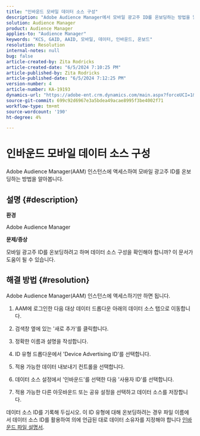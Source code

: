 ```yaml
---
title: "인바운드 모바일 데이터 소스 구성"
description: "Adobe Audience Manager에서 모바일 광고주 ID를 온보딩하는 방법을 알아봅니다."
solution: Audience Manager
product: Audience Manager
applies-to: "Audience Manager"
keywords: "KCS, GAID, AAID, 모바일, 데이터, 인바운드, 온보드"
resolution: Resolution
internal-notes: null
bug: false
article-created-by: Zita Rodricks
article-created-date: "6/5/2024 7:10:25 PM"
article-published-by: Zita Rodricks
article-published-date: "6/5/2024 7:12:25 PM"
version-number: 4
article-number: KA-19193
dynamics-url: "https://adobe-ent.crm.dynamics.com/main.aspx?forceUCI=1&pagetype=entityrecord&etn=knowledgearticle&id=9f786741-6f23-ef11-840a-000d3a372703"
source-git-commit: 699c92d6967e3a5bdea49acae8995f3be4002f71
workflow-type: tm+mt
source-wordcount: '190'
ht-degree: 4%

---
```


# 인바운드 모바일 데이터 소스 구성


Adobe Audience Manager(AAM) 인스턴스에 액세스하여 모바일 광고주 ID를 온보딩하는 방법을 알아봅니다.

## 설명 {#description}


<b>환경</b>

Adobe Audience Manager

<b>문제/증상</b>

모바일 광고주 ID를 온보딩하려고 하며 데이터 소스 구성을 확인해야 합니까? 이 문서가 도움이 될 수 있습니다.


## 해결 방법 {#resolution}


Adobe Audience Manager(AAM) 인스턴스에 액세스하기만 하면 됩니다.

1) AAM에 로그인한 다음 대상 데이터 드롭다운 아래의 데이터 소스 탭으로 이동합니다.

2) 검색창 옆에 있는 &#39;새로 추가&#39;를 클릭합니다.

3) 정확한 이름과 설명을 작성합니다.

4) ID 유형 드롭다운에서 &#39;Device Advertising ID&#39;를 선택합니다.

5) 적용 가능한 데이터 내보내기 컨트롤을 선택합니다.

6) 데이터 소스 설정에서 &#39;인바운드&#39;를 선택한 다음 &#39;사용자 ID&#39;를 선택합니다.

7) 적용 가능한 다른 아웃바운드 또는 공유 설정을 선택하고 데이터 소스를 저장합니다.

데이터 소스 ID를 기록해 두십시오. 이 ID 유형에 대해 온보딩하려는 경우 파일 이름에서 데이터 소스 ID를 활용하여 의에 언급된 대로 데이터 소유자를 지정해야 합니다 [인바운드 파일 설명서](https://experienceleague.adobe.com/docs/audience-manager/user-guide/implementation-integration-guides/sending-audience-data/batch-data-transfer-process/inbound-s3-filenames.html?lang=en).
